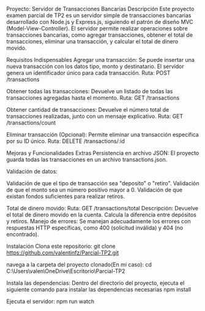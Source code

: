 Proyecto: Servidor de Transacciones Bancarias
Descripción
Este proyecto examen parcial de TP2 es un servidor simple de transacciones bancarias desarrollado con Node.js y Express.js, siguiendo el patrón de diseño MVC (Model-View-Controller). El servidor permite realizar operaciones sobre transacciones bancarias, como agregar transacciones, obtener el total de transacciones, eliminar una transacción, y calcular el total de dinero movido.

Requisitos Indispensables
Agregar una transacción: Se puede insertar una nueva transacción con los datos tipo, monto y destinatario. El servidor genera un identificador único para cada transacción.
Ruta: POST /transactions

Obtener todas las transacciones: Devuelve un listado de todas las transacciones agregadas hasta el momento.
Ruta: GET /transactions

Obtener cantidad de transacciones: Devuelve el número total de transacciones realizadas, junto con un mensaje explicativo.
Ruta: GET /transactions/count

Eliminar transacción (Opcional): Permite eliminar una transacción específica por su ID único.
Ruta: DELETE /transactions/:id

Mejoras y Funcionalidades Extras
Persistencia en archivo JSON: El proyecto guarda todas las transacciones en un archivo transactions.json.

Validación de datos:

Validación de que el tipo de transacción sea "deposito" o "retiro".
Validación de que el monto sea un número positivo mayor a 0.
Validación de que existan fondos suficientes para realizar retiros.

Total de dinero movido:
Ruta: GET /transactions/total
Descripción: Devuelve el total de dinero movido en la cuenta. Calcula la diferencia entre depósitos y retiros.
Manejo de errores: Se manejan adecuadamente los errores con respuestas HTTP específicas, como 400 (solicitud inválida) y 404 (no encontrado).

Instalación
Clona este repositorio:
git clone https://github.com/valentinfz/Parcial-TP2.git

navega a la carpeta del proyecto clonado(En mi caso):
cd C:\Users\valen\OneDrive\Escritorio\Parcial-TP2

Instala las dependencias:
Dentro del directorio del proyecto, ejecuta el siguiente comando para instalar las dependencias necesarias
npm install

Ejecuta el servidor:
npm run watch
